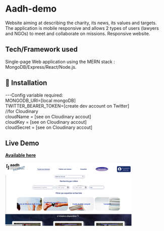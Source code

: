 # Aadh-demo 
Website aiming at describing the charity, its news, its values and targets. The application is mobile responsive and allows 2 types of users (lawyers and NGOs) to meet and collaborate on missions. 
Responsive website.

## Tech/Framework used
Single-page Web application using the MERN stack : MongoDB/Express/React/Node.js.

## 🔧 Installation
---Config variable required:<br/>
MONGODB_URI=[local mongoDB]<br/>
TWITTER_BEARER_TOKEN=[create dev account on Twitter]<br/>
//for Cloudinary<br/>
cloudName = [see on Cloudinary accout]<br/>
cloudKey = [see on Cloudinary accout]<br/>
cloudSecret = [see on Cloudinary accout]<br/>

## Live Demo 
<a href="https://aadhdemo.herokuapp.com/">**Available here**</a>

<a href="https://aadhdemo.herokuapp.com/"> <img src="https://github.com/psowl/aadh-react/blob/master/public/images/screenshot.png" width="400" alt="homepage"></a>
